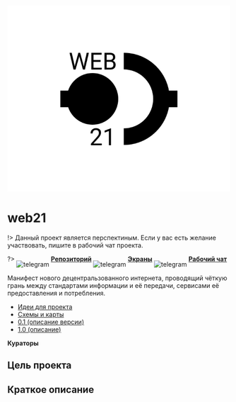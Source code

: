 ![web21-Logo](../../_media/logo-web21.png ":size=150")

# web21

!> Данный проект является перспектиным. Если у вас есть желание участвовать, пишите в рабочий чат проекта.

?> <span style="vertical-align: -12px">![telegram](../_media/icon-github.png ":size=32")</span> [**Репозиторий**](https://github.com/grandcore/web21)
<span style="vertical-align: -12px">![telegram](../_media/icon-figma.png ":size=32")</span> [**Экраны**](https://www.figma.com/file/NlikNEJQHliYlxI3MHhiSW/Share?node-id=9473%3A7)
<span style="vertical-align: -12px">![telegram](../_media/icon-telegram.png ":size=32")</span> [**Рабочий чат**](https://t.me/joinchat/GcuvwkBkAYepm0dG)

Манифест нового децентральзованного интернета, проводящий чёткую грань между стандартами информации и её передачи, сервисами её предоставления и потребления.

- [Идеи для проекта]()
- [Схемы и карты]()
- [0.1 (описание версии)]()
- [1.0 (описание)]()

**Кураторы**

## Цель проекта

## Краткое описание
